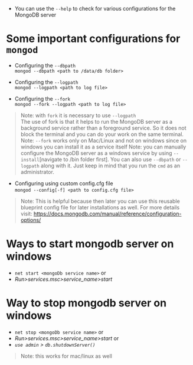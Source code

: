 * You can use the `--help` to check for various configurations for the MongoDB server

# Some important configurations for `mongod`
* Configuring the `--dbpath`\
`mongod --dbpath <path to /data/db folder>`

* Configuring the `--logpath`\
`mongod --logpath <path to log file>`

* Configuring the `--fork`\
`mongod --fork --logpath <path to log file>`
> Note: with `fork` it is necessary to use `--logpath`\
The use of fork is that it helps to run the MongoDB server as a background service rather than a foreground service. So it does not block the terminal and you can do your work on the same terminal.\
> Note: `--fork` works only on Mac/Linux and not on windows since on windows you can install it as a service itself
> Note: you can manually configure the MongoDB server as a windows service by using `--install`[navigate to /bin folder first]. You can also use `--dbpath` or `--logpath` along with it. Just keep in mind that you run the `cmd` as an administrator.

* Configuring using custom config.cfg file\
`mongod --config[-f] <path to config.cfg file>`
> Note: This is helpful because then later you can use this reusable blueprint config file for later installations as well. For more details visit: https://docs.mongodb.com/manual/reference/configuration-options/

# Ways to start mongodb server on windows
* `net start <mongoDb service name>`
or 
* *Run>services.msc>service_name>start*

# Way to stop mongodb server on windows
* `net stop <mongoDb service name>`
or 
* *Run>services.msc>service_name>start*
or
* *`use admin` > `db.shutdownServer()`*
> Note: this works for mac/linux as well
